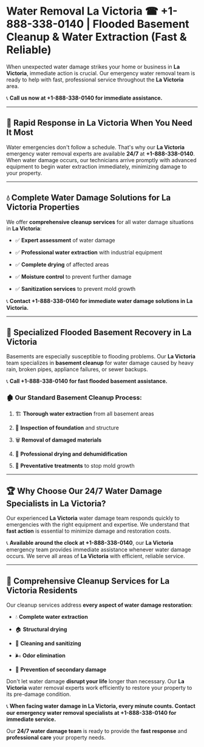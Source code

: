 # Water Removal La Victoria ☎ +1-888-338-0140 | Flooded Basement Cleanup & Water Extraction (Fast & Reliable)

When unexpected water damage strikes your home or business in **La Victoria**, immediate action is crucial. Our emergency water removal team is ready to help with fast, professional service throughout the **La Victoria** area. 

📞 **Call us now at +1-888-338-0140 for immediate assistance.**
---
## 🚀 Rapid Response in La Victoria When You Need It Most
Water emergencies don't follow a schedule. That's why our **La Victoria** emergency water removal experts are available **24/7** at **+1-888-338-0140**. When water damage occurs, our technicians arrive promptly with advanced equipment to begin water extraction immediately, minimizing damage to your property.
---
## 💧 Complete Water Damage Solutions for La Victoria Properties
We offer **comprehensive cleanup services** for all water damage situations in **La Victoria**:
- ✅ **Expert assessment** of water damage  
- ✅ **Professional water extraction** with industrial equipment  
- ✅ **Complete drying** of affected areas  
- ✅ **Moisture control** to prevent further damage  
- ✅ **Sanitization services** to prevent mold growth  
📞 **Contact +1-888-338-0140 for immediate water damage solutions in La Victoria.**
---
## 🌊 Specialized Flooded Basement Recovery in La Victoria
Basements are especially susceptible to flooding problems. Our **La Victoria** team specializes in **basement cleanup** for water damage caused by heavy rain, broken pipes, appliance failures, or sewer backups. 
📞 **Call +1-888-338-0140 for fast flooded basement assistance.**
### 🏚️ Our Standard Basement Cleanup Process:
1. 🏗️ **Thorough water extraction** from all basement areas  
2. 🔎 **Inspection of foundation** and structure  
3. 🗑️ **Removal of damaged materials**  
4. 💨 **Professional drying and dehumidification**  
5. 🚫 **Preventative treatments** to stop mold growth  
---
## 🏆 Why Choose Our 24/7 Water Damage Specialists in La Victoria?
Our experienced **La Victoria** water damage team responds quickly to emergencies with the right equipment and expertise. We understand that **fast action** is essential to minimize damage and restoration costs.
📞 **Available around the clock at +1-888-338-0140**, our **La Victoria** emergency team provides immediate assistance whenever water damage occurs. We serve all areas of **La Victoria** with efficient, reliable service.
---
## 🧹 Comprehensive Cleanup Services for La Victoria Residents
Our cleanup services address **every aspect of water damage restoration**:
- 💧 **Complete water extraction**  
- 🏠 **Structural drying**  
- 🧼 **Cleaning and sanitizing**  
- 🌬️ **Odor elimination**  
- 🚫 **Prevention of secondary damage**  
Don't let water damage **disrupt your life** longer than necessary. Our **La Victoria** water removal experts work efficiently to restore your property to its pre-damage condition.
📞 **When facing water damage in La Victoria, every minute counts. Contact our emergency water removal specialists at +1-888-338-0140 for immediate service.**
Our **24/7 water damage team** is ready to provide the **fast response** and **professional care** your property needs.

